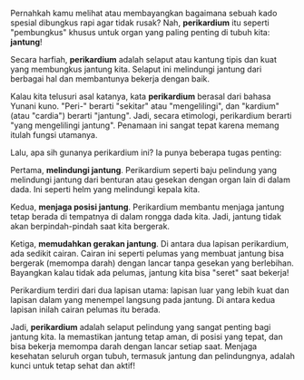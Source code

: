 Pernahkah kamu melihat atau membayangkan bagaimana sebuah kado spesial dibungkus rapi agar tidak rusak? Nah, **perikardium** itu seperti "pembungkus" khusus untuk organ yang paling penting di tubuh kita: **jantung**!

Secara harfiah, **perikardium** adalah selaput atau kantung tipis dan kuat yang membungkus jantung kita. Selaput ini melindungi jantung dari berbagai hal dan membantunya bekerja dengan baik.

Kalau kita telusuri asal katanya, kata **perikardium** berasal dari bahasa Yunani kuno. "Peri-" berarti "sekitar" atau "mengelilingi", dan "kardium" (atau "cardia") berarti "jantung". Jadi, secara etimologi, perikardium berarti "yang mengelilingi jantung". Penamaan ini sangat tepat karena memang itulah fungsi utamanya.

Lalu, apa sih gunanya perikardium ini? Ia punya beberapa tugas penting:

Pertama, **melindungi jantung**. Perikardium seperti baju pelindung yang melindungi jantung dari benturan atau gesekan dengan organ lain di dalam dada. Ini seperti helm yang melindungi kepala kita.

Kedua, **menjaga posisi jantung**. Perikardium membantu menjaga jantung tetap berada di tempatnya di dalam rongga dada kita. Jadi, jantung tidak akan berpindah-pindah saat kita bergerak.

Ketiga, **memudahkan gerakan jantung**. Di antara dua lapisan perikardium, ada sedikit cairan. Cairan ini seperti pelumas yang membuat jantung bisa bergerak (memompa darah) dengan lancar tanpa gesekan yang berlebihan. Bayangkan kalau tidak ada pelumas, jantung kita bisa "seret" saat bekerja!

Perikardium terdiri dari dua lapisan utama: lapisan luar yang lebih kuat dan lapisan dalam yang menempel langsung pada jantung. Di antara kedua lapisan inilah cairan pelumas itu berada.

Jadi, **perikardium** adalah selaput pelindung yang sangat penting bagi jantung kita. Ia memastikan jantung tetap aman, di posisi yang tepat, dan bisa bekerja memompa darah dengan lancar setiap saat. Menjaga kesehatan seluruh organ tubuh, termasuk jantung dan pelindungnya, adalah kunci untuk tetap sehat dan aktif!